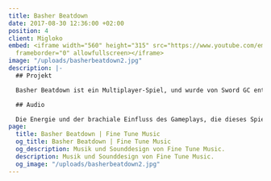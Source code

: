 ```yaml
---
title: Basher Beatdown
date: 2017-08-30 12:36:00 +02:00
position: 4
client: Migloko
embed: <iframe width="560" height="315" src="https://www.youtube.com/embed/W_mZdIBP8Lg?rel=0&amp;controls=0&amp;showinfo=0"
  frameborder="0" allowfullscreen></iframe>
image: "/uploads/basherbeatdown2.jpg"
description: |-
  ## Projekt

  Basher Beatdown ist ein Multiplayer-Spiel, und wurde von Sword GC entwickelt. Das Spiel ist auf der Air Console verfügbar und wird bald auf Steam veröffentlicht.

  ## Audio

  Die Energie und der brachiale Einfluss des Gameplays, die dieses Spiel definieren, dienten uns als Inspiration für die fünf elektronischen Musikstücke, die wir für das Spielmenü und die einzelnen Levels produziert haben. Dabei kreierten wir über 130 neue Soundeffekte und arbeiteten mit einem Synchronsprecher, um jedem der Charaktere eine eigene, vollständige Persönlichkeit zu verleihen.
page:
  title: Basher Beatdown | Fine Tune Music
  og_title: Basher Beatdown | Fine Tune Music
  og_description: Musik und Sounddesign von Fine Tune Music.
  description: Musik und Sounddesign von Fine Tune Music.
  og_image: "/uploads/basherbeatdown2.jpg"
---
```


